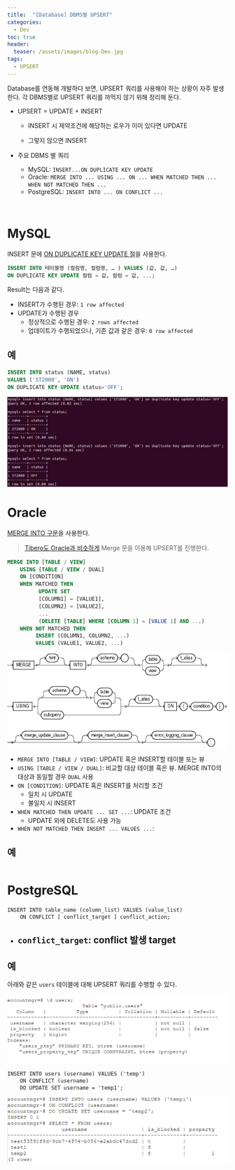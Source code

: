 ```yaml
---
title:  "[Database] DBMS별 UPSERT"
categories:
  - Dev
toc: true
header:
  teaser: /assets/images/blog-Dev.jpg
tags:
  - UPSERT
---
```


 



 Database를 연동해 개발하다 보면, UPSERT 쿼리를 사용해야 하는 상황이 자주 발생한다. 각 DBMS별로 UPSERT 쿼리를 까먹지 않기 위해 정리해 둔다.

- UPSERT = UPDATE + INSERT

  - INSERT 시 제약조건에 해당하는 로우가 이미 있다면 UPDATE

  - 그렇지 않으면 INSERT

- 주요 DBMS 별 쿼리
  - MySQL: `INSERT...ON DUPLICATE KEY UPDATE`
  - Oracle: `MERGE INTO ... USING ... ON ... WHEN MATCHED THEN ... WHEN NOT MATCHED THEN ...`
  - PostgreSQL: `INSERT INTO ... ON CONFLICT ...`



<br>

# MySQL

INSERT 문에 [ON DUPLICATE KEY UPDATE 절](https://dev.mysql.com/doc/refman/8.0/en/insert-on-duplicate.html)을 사용한다.

```sql
INSERT INTO 테이블명 (컬럼명, 컬럼명, … ) VALUES (값, 값, …)
ON DUPLICATE KEY UPDATE 컬럼 = 값, 컬럼 = 값, ...;
```

Result는 다음과 같다.

- INSERT가 수행된 경우: `1 row affected`
- UPDATE가 수행된 경우
  - 정상적으로 수행된 경우: `2 rows affected`
  - 업데이트가 수행되었으나, 기존 값과 같은 경우: `0 row affected`

 

## 예

```sql
INSERT INTO status (NAME, status)
VALUES ('ST2000', 'ON')
ON DUPLICATE KEY UPDATE status='OFF';
```

![img](assets/img.png)



# Oracle

[MERGE INTO 구문](https://docs.oracle.com/en/database/oracle/oracle-database/12.2/sqlrf/MERGE.html#GUID-5692CCB7-24D9-4C0E-81A7-A22436DC968F)을 사용한다.

> [Tibero도 Oracle과 비슷하게](https://projectlog-eraser.tistory.com/entry/Tibero-Tibero%EC%97%90%EC%84%9C-UPSERT-%EC%BF%BC%EB%A6%AC-%EA%B5%AC%ED%98%84%ED%95%98%EA%B8%B0) Merge 문을 이용해 UPSERT를 진행한다.

```sql
MERGE INTO [TABLE / VIEW]
    USING [TABLE / VIEW / DUAL]
    ON [CONDITION]
    WHEN MATCHED THEN 
          UPDATE SET
          [COLUMN1] = [VALUE1],
          [COLUMN2] = [VALUE2],
          ...
          (DELETE [TABLE] WHERE [COLUMN 1] = [VALUE 1] AND ...) 
    WHEN NOT MATCHED THEN
         INSERT (COLUMN1, COLUMN2, ...)
         VALUES (VALUE1, VALUE2, ...)
```

![Description of merge.eps follows](assets/merge.gif)

- `MERGE INTO [TABLE / VIEW]`: UPDATE 혹은 INSERT할 테이블 또는 뷰
- `USING [TABLE / VIEW / DUAL]`: 비교할 대상 테이블 혹은 뷰. MERGE INTO의 대상과 동일할 경우 `DUAL` 사용
- `ON [CONDITION]`: UPDATE 혹은 INSERT를 처리할 조건
  - 일치 시 UPDATE
  - 불일치 시 INSERT
- `WHEN MATCHED THEN UPDATE ... SET ...`: UPDATE 조건
  - UPDATE 외에 DELETE도 사용 가능
- `WHEN NOT MATCHED THEN INSERT ... VALUES ...`: 



## 예

```sql
```

# PostgreSQL



```postgresql
INSERT INTO table_name (column_list) VALUES (value_list)
    ON CONFLICT [ conflict_target ] conflict_action;
```

- `conflict_target`: conflict 발생 target
  - 





## 예



아래와 같은 `users` 테이블에 대해 UPSERT 쿼리를 수행할 수 있다.

![image-20230801154124164](assets/image-20230801154124164.png)



```postgresql
INSERT INTO users (username) VALUES ('temp')
	ON CONFLICT (username)
	DO UPDATE SET username = 'temp1';
```

![image-20230801154034991](assets/image-20230801154034991.png)



